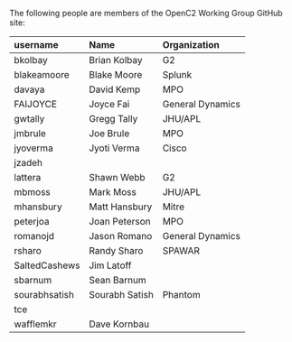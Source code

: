 The following people are members of the OpenC2 Working Group GitHub site:

username | Name         | Organization
:-----   | :-----       | :-----
bkolbay | Brian Kolbay | G2
blakeamoore | Blake Moore | Splunk
davaya | David Kemp | MPO
FAIJOYCE | Joyce Fai | General Dynamics
gwtally | Gregg Tally | JHU/APL
jmbrule | Joe Brule | MPO
jyoverma | Jyoti Verma | Cisco
jzadeh | |
lattera | Shawn Webb | G2
mbmoss | Mark Moss | JHU/APL
mhansbury | Matt Hansbury | Mitre
peterjoa | Joan Peterson | MPO
romanojd | Jason Romano | General Dynamics
rsharo | Randy Sharo | SPAWAR
SaltedCashews | Jim Latoff | 
sbarnum | Sean Barnum |
sourabhsatish | Sourabh Satish | Phantom
tce | |
wafflemkr | Dave Kornbau | 
